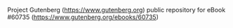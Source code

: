 Project Gutenberg (https://www.gutenberg.org) public repository for
eBook #60735 (https://www.gutenberg.org/ebooks/60735)
